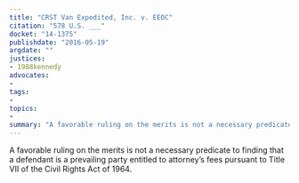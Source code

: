 ```yaml
---
title: "CRST Van Expedited, Inc. v. EEOC"
citation: "578 U.S. ___"
docket: "14-1375"
publishdate: "2016-05-19"
argdate: ""
justices:
- 1988kennedy
advocates:
- 
tags:
- 
topics:
- 
summary: "A favorable ruling on the merits is not a necessary predicate to finding that a defendant is a prevailing party entitled to attorney’s fees pursuant to Title VII of the Civil Rights Act of 1964."
---
```

A favorable ruling on the merits is not a necessary predicate to finding that a defendant is a prevailing party entitled to attorney’s fees pursuant to Title VII of the Civil Rights Act of 1964.

